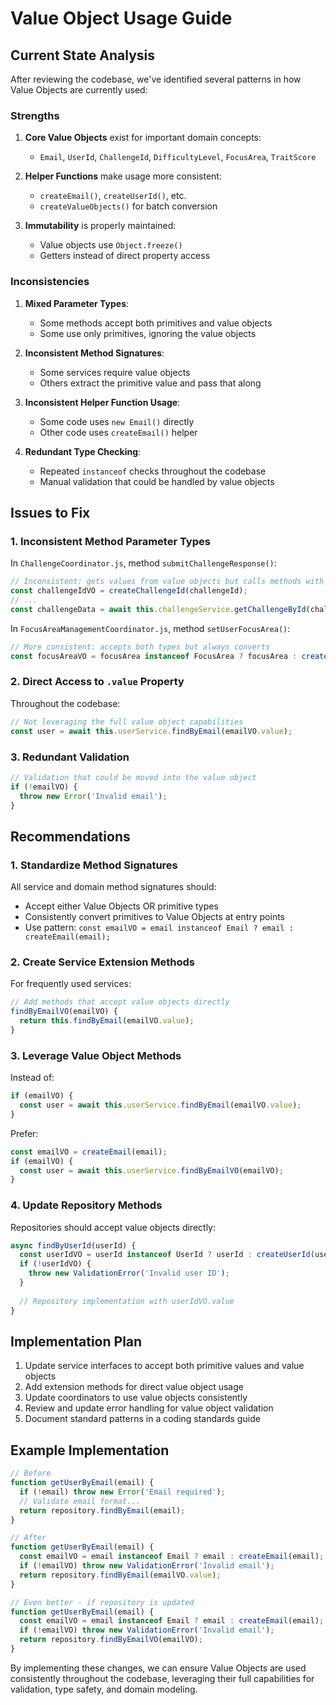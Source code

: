 # Value Object Usage Guide

## Current State Analysis

After reviewing the codebase, we've identified several patterns in how Value Objects are currently used:

### Strengths

1. **Core Value Objects** exist for important domain concepts:
   - `Email`, `UserId`, `ChallengeId`, `DifficultyLevel`, `FocusArea`, `TraitScore`

2. **Helper Functions** make usage more consistent:
   - `createEmail()`, `createUserId()`, etc.
   - `createValueObjects()` for batch conversion

3. **Immutability** is properly maintained:
   - Value objects use `Object.freeze()`
   - Getters instead of direct property access

### Inconsistencies

1. **Mixed Parameter Types**:
   - Some methods accept both primitives and value objects
   - Some use only primitives, ignoring the value objects

2. **Inconsistent Method Signatures**:
   - Some services require value objects
   - Others extract the primitive value and pass that along

3. **Inconsistent Helper Function Usage**:
   - Some code uses `new Email()` directly
   - Other code uses `createEmail()` helper

4. **Redundant Type Checking**:
   - Repeated `instanceof` checks throughout the codebase
   - Manual validation that could be handled by value objects

## Issues to Fix

### 1. Inconsistent Method Parameter Types

In `ChallengeCoordinator.js`, method `submitChallengeResponse()`:
```javascript
// Inconsistent: gets values from value objects but calls methods with primitives
const challengeIdVO = createChallengeId(challengeId);
// ...
const challengeData = await this.challengeService.getChallengeById(challengeIdVO.value);
```

In `FocusAreaManagementCoordinator.js`, method `setUserFocusArea()`:
```javascript
// More consistent: accepts both types but always converts
const focusAreaVO = focusArea instanceof FocusArea ? focusArea : createFocusArea(focusArea);
```

### 2. Direct Access to `.value` Property

Throughout the codebase:
```javascript
// Not leveraging the full value object capabilities
const user = await this.userService.findByEmail(emailVO.value);
```

### 3. Redundant Validation

```javascript
// Validation that could be moved into the value object
if (!emailVO) {
  throw new Error('Invalid email');
}
```

## Recommendations

### 1. Standardize Method Signatures

All service and domain method signatures should:
- Accept either Value Objects OR primitive types
- Consistently convert primitives to Value Objects at entry points
- Use pattern: `const emailVO = email instanceof Email ? email : createEmail(email);`

### 2. Create Service Extension Methods

For frequently used services:
```javascript
// Add methods that accept value objects directly
findByEmailVO(emailVO) {
  return this.findByEmail(emailVO.value);
}
```

### 3. Leverage Value Object Methods

Instead of:
```javascript
if (emailVO) { 
  const user = await this.userService.findByEmail(emailVO.value);
}
```

Prefer:
```javascript
const emailVO = createEmail(email);
if (emailVO) {
  const user = await this.userService.findByEmailVO(emailVO);
}
```

### 4. Update Repository Methods

Repositories should accept value objects directly:
```javascript
async findByUserId(userId) {
  const userIdVO = userId instanceof UserId ? userId : createUserId(userId);
  if (!userIdVO) {
    throw new ValidationError('Invalid user ID');
  }
  
  // Repository implementation with userIdVO.value
}
```

## Implementation Plan

1. Update service interfaces to accept both primitive values and value objects
2. Add extension methods for direct value object usage
3. Update coordinators to use value objects consistently
4. Review and update error handling for value object validation
5. Document standard patterns in a coding standards guide

## Example Implementation

```javascript
// Before
function getUserByEmail(email) {
  if (!email) throw new Error('Email required');
  // Validate email format...
  return repository.findByEmail(email);
}

// After
function getUserByEmail(email) {
  const emailVO = email instanceof Email ? email : createEmail(email);
  if (!emailVO) throw new ValidationError('Invalid email');
  return repository.findByEmail(emailVO.value);
}

// Even better - if repository is updated
function getUserByEmail(email) {
  const emailVO = email instanceof Email ? email : createEmail(email);
  if (!emailVO) throw new ValidationError('Invalid email');
  return repository.findByEmailVO(emailVO);
}
```

By implementing these changes, we can ensure Value Objects are used consistently throughout the codebase, leveraging their full capabilities for validation, type safety, and domain modeling. 